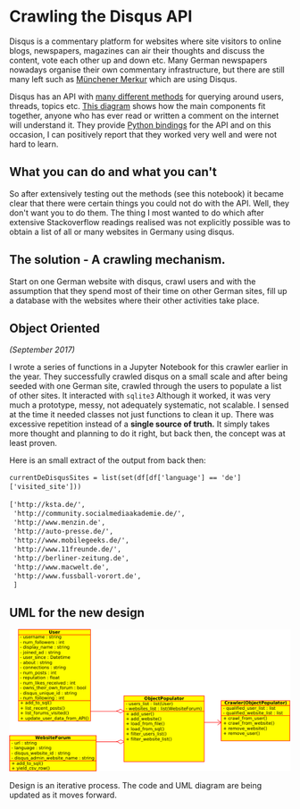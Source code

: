 # Crawling the Disqus API

Disqus is a commentary platform for websites where site visitors to online blogs, newspapers, magazines can air their thoughts and discuss the content, vote each other up and down etc. Many German newspapers nowadays organise their own commentary infrastructure, but there are still many left such as [Münchener Merkur](https://www.merkur.de/) which are using Disqus. 

Disqus has an API with [many different methods](https://disqus.com/api/docs/) for querying around users, threads, topics etc. [This diagram](https://help.disqus.com/customer/portal/articles/1132577) shows how the main components fit together, anyone who has ever read or written a comment on the internet will understand it. They provide [Python bindings](https://github.com/disqus/disqus-python) for the API and on this occasion, I can positively report that they worked very well and were not hard to learn.  

## What you can do and what you can't

So after extensively testing out the methods (see this notebook) it became clear that there were certain things you could not do with the API. Well, they don't want you to do them. The thing I most wanted to do which after extensive Stackoverflow readings realised was not explicitly possible was to obtain a list of all or many websites in Germany using disqus.

## The solution - A crawling mechanism. 

Start on one German website with disqus, crawl users and with the assumption that they spend most of their time on other German sites, fill up a database with the websites where their other activities take place. 

## Object Oriented 
_(September 2017)_

I wrote a series of functions in a Jupyter Notebook for this crawler earlier in the year. They successfully crawled disqus on a small scale and after being seeded with one German site, crawled through the users to populate a list of other sites. It interacted with `sqlite3` Although it worked, it was very much a prototype, messy, not adequately systematic, not scalable. I sensed at the time it needed classes not just functions to clean it up. There was excessive repetition instead of a **single source of truth.** It simply takes more thought and planning to do it right, but back then, the concept was at least proven. 

Here is an small extract of the output from back then:

```
currentDeDisqusSites = list(set(df[df['language'] == 'de']['visited_site']))

['http://ksta.de/',
 'http://community.socialmediaakademie.de/',
 'http://www.menzin.de',
 'http://auto-presse.de/',
 'http://www.mobilegeeks.de/',
 'http://www.11freunde.de/',
 'http://berliner-zeitung.de',
 'http://www.macwelt.de',
 'http://www.fussball-vorort.de',
 ]

```

## UML for the new design

 ![class_diagram](class_diagram.png)

Design is an iterative process. The code and UML diagram are being updated as it moves forward.